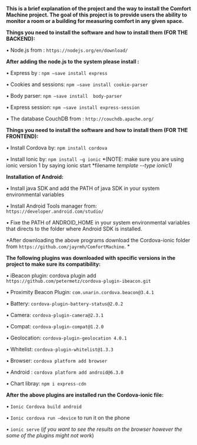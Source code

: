 **This is a brief explanation of the project and the way to install the Comfort Machine project.  The goal of this project is to provide users the ability to monitor a room or a building for measuring comfort in any given space.**

**Things you need to install the software and how to install them (FOR THE BACKEND):**

•	Node.js from : `https://nodejs.org/en/download/`


**After adding the node.js to the system please install :** 


•	Express by : `npm –save install express`

•	Cookies and sessions: `npm –save install cookie-parser`

•	Body parser: `npm –save install  body-parser`

•	Express session: `npm –save install express-session` 

•	The database CouchDB  from : `http://couchdb.apache.org/`


**Things you need to install the software and how to install them (FOR THE FRONTEND):**

•	Install Cordova by: `npm install cordova`

•	Install Ionic by: `npm install –g ionic` *(NOTE: make sure you are using ionic version 1 by saying ionic start *filename *template --type ionic1)*

**Installation of Android:** 

•	Install java SDK and add the PATH of java SDK in your system environmental variables

•	Install Android Tools manager from: `https://developer.android.com/studio/ ` 

•	Fixe the PATH of ANDROID_HOME in your system environmental variables that directs to the folder where Android SDK is installed.

*After downloading the above programs download the Cordova-ionic folder from `https://github.com/jayrmh/ComfortMachine`. *

**The following plugins was downloaded with specific versions in the project to make sure its compatibility:** 

•	iBeacon plugin: cordova plugin add `https://github.com/petermetz/cordova-plugin-ibeacon.git`

•	Proximity Beacon Plugin: `com.unarin.cordova.beacon@3.4.1`


•	Battery: `cordova-plugin-battery-status@2.0.2`

•	Camera: `cordova-plugin-camera@2.3.1`

•	Compat: `cordova-plugin-compat@1.2.0`


•	Geolocation: `cordova-plugin-geolocation 4.0.1`

•	Whitelist: `cordova-plugin-whitelist@1.3.3`


•	Browser:  `cordova platform add browser`

•	Android : `cordova platform add android@6.3.0`


•	Chart libray: `npm i express-cdn`

**After the above plugins are installed run the Cordova-ionic file:**

•	`Ionic Cordova build android`

•	`Ionic cordova run –device` to run it on the phone 


•	`ionic serve` (*if you want to see the results on the browser however the some of the plugins might not work*)
  







